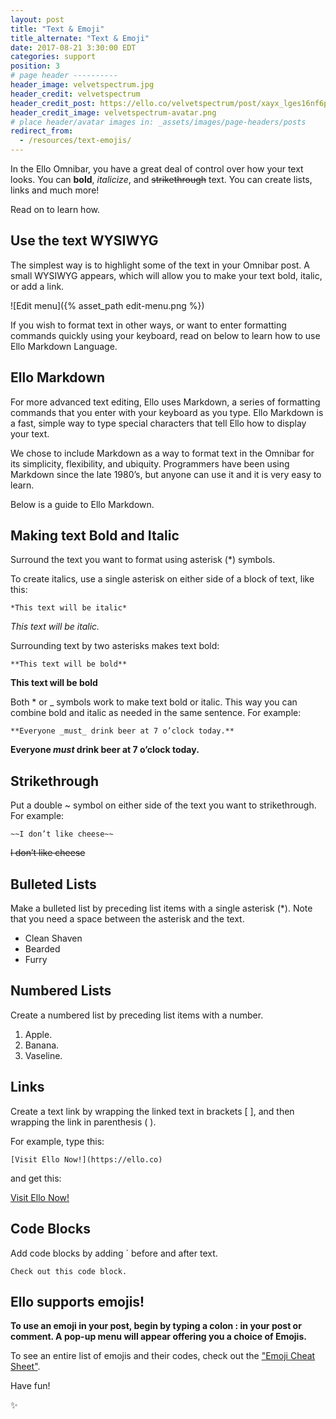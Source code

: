 ```yaml
---
layout: post
title: "Text & Emoji"
title_alternate: "Text & Emoji"
date: 2017-08-21 3:30:00 EDT
categories: support
position: 3
# page header ----------
header_image: velvetspectrum.jpg
header_credit: velvetspectrum
header_credit_post: https://ello.co/velvetspectrum/post/xayx_lges16nf6pa0wq3oq
header_credit_image: velvetspectrum-avatar.png
# place header/avatar images in: _assets/images/page-headers/posts
redirect_from:
  - /resources/text-emojis/
---
```


In the Ello Omnibar, you have a great deal of control over how your text looks. You can **bold**, _italicize_, and <strike>strikethrough</strike> text. You can create lists, links and much more!

Read on to learn how.

## Use the text WYSIWYG

The simplest way is to highlight some of the text in your Omnibar post. A small WYSIWYG appears, which will allow you to make your text bold, italic, or add a link.

![Edit menu]({% asset_path edit-menu.png %})

If you wish to format text in other ways, or want to enter formatting commands quickly using your keyboard, read on below to learn how to use Ello Markdown Language.

## Ello Markdown

For more advanced text editing, Ello uses Markdown, a series of formatting commands that you enter with your keyboard as you type. Ello Markdown is a fast, simple way to type special characters that tell Ello how to display your text.

We chose to include Markdown as a way to format text in the Omnibar for its simplicity, flexibility, and ubiquity. Programmers have been using Markdown since the late 1980’s, but anyone can use it and it is very easy to learn.

Below is a guide to Ello Markdown.

## Making text Bold and Italic

Surround the text you want to format using asterisk (\*) symbols.

To create italics, use a single asterisk on either side of a block of text, like this:

`*This text will be italic*`

_This text will be italic._

Surrounding text by two asterisks makes text bold:

`**This text will be bold**`

**This text will be bold**

Both \* or \_ symbols work to make text bold or italic. This way you can combine bold and italic as needed in the same sentence. For example:

`**Everyone _must_ drink beer at 7 o’clock today.**`

**Everyone _must_ drink beer at 7 o’clock today.**

## Strikethrough

Put a double ~ symbol on either side of the text you want to strikethrough. For example:

`~~I don’t like cheese~~`

<p><strike>I don’t like cheese</strike></p>

## Bulleted Lists

Make a bulleted list by preceding list items with a single asterisk (\*). Note that you need a space between the asterisk and the text.

- Clean Shaven
- Bearded
- Furry

## Numbered Lists

Create a numbered list by preceding list items with a number.

1. Apple.
2. Banana.
3. Vaseline.

## Links

Create a text link by wrapping the linked text in brackets [ ], and then wrapping the link in parenthesis ( ).

For example, type this:

`[Visit Ello Now!](https://ello.co)`

and get this:

[Visit Ello Now!](https://ello.co)

## Code Blocks

Add code blocks by adding ` before and after text.

`Check out this code block.`

## Ello supports emojis!

**To use an emoji in your post, begin by typing a colon : in your post or comment. A pop-up menu will appear offering you a choice of Emojis.**

To see an entire list of emojis and their codes, check out the ["Emoji Cheat Sheet"](http://www.webpagefx.com/tools/emoji-cheat-sheet/).

Have fun!

:sparkles:
